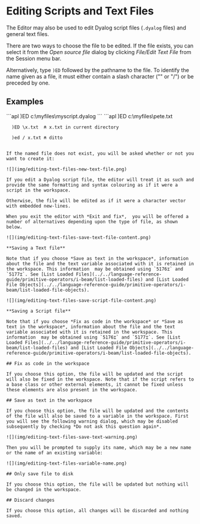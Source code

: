 <h1 class="heading"><span class="name">Editing Scripts and Text Files</span></h1>

The Editor may also be used to edit Dyalog script files (`.dyalog` files) and general text files.

There are two ways to choose the file to be edited. If the file exists, you can select it from the *Open source file* dialog by clicking *File/Edit Text File* from the Session menu bar.

Alternatively, type `)ED` followed by the pathname to the file. To identify the name given as a file, it must either contain a slash character ("\" or "/") or be preceded by one.

<h2 class="example">Examples</h2>
```apl
      )ED c:\myfiles\myscript.dyalog
```
```apl
      )ED c:\myfiles\pete.txt

      )ED \x.txt  ⍝ x.txt in current directory

      )ed / x.txt ⍝ ditto

```

If the named file does not exist, you will be asked whether or not you want to create it:

![](img/editing-text-files-new-text-file.png)

If you edit a Dyalog script file, the editor will treat it as such and provide the same formatting and syntax colouring as if it were a script in the workspace.

Otherwise, the file will be edited as if it were a character vector with embedded new-lines.

When you exit the editor with *Exit and fix*,  you will be offered a number of alternatives depending upon the type of file, as shown below.

![](img/editing-text-files-save-text-file-content.png)

**Saving a Text file**

Note that if you choose *Save as text in the workspace*, information about the file and the text variable associated with it is retained in the workspace. This information  may be obtained using `5176⌶` and `5177⌶`. See [List Loaded Files](../../language-reference-guide/primitive-operators/i-beam/list-loaded-files) and [List Loaded File Objects](../../language-reference-guide/primitive-operators/i-beam/list-loaded-file-objects).

![](img/editing-text-files-save-script-file-content.png)

**Saving a Script file**

Note that if you choose *Fix as code in the workspace* or *Save as text in the workspace*, information about the file and the text variable associated with it is retained in the workspace. This information  may be obtained using `5176⌶` and `5177⌶`. See [List Loaded Files](../../language-reference-guide/primitive-operators/i-beam/list-loaded-files) and [List Loaded File Objects](../../language-reference-guide/primitive-operators/i-beam/list-loaded-file-objects).

## Fix as code in the workspace

If you choose this option, the file will be updated and the script will also be fixed in the workspace. Note that if the script refers to a base class or other external elements, it cannot be fixed unless these elements are also present in the workspace.

## Save as text in the workspace

If you choose this option, the file will be updated and the contents of the file will also be saved to a variable in the workspace. First you will see the following warning dialog, which may be disabled subsequently by checking *Do not ask this question again*.

![](img/editing-text-files-save-text-warning.png)

Then you will be prompted to supply its name, which may be a new name or the name of an existing variable:

![](img/editing-text-files-variable-name.png)

## Only save file to disk

If you choose this option, the file will be updated but nothing will be changed in the workspace.

## Discard changes

If you choose this option, all changes will be discarded and nothing saved.
